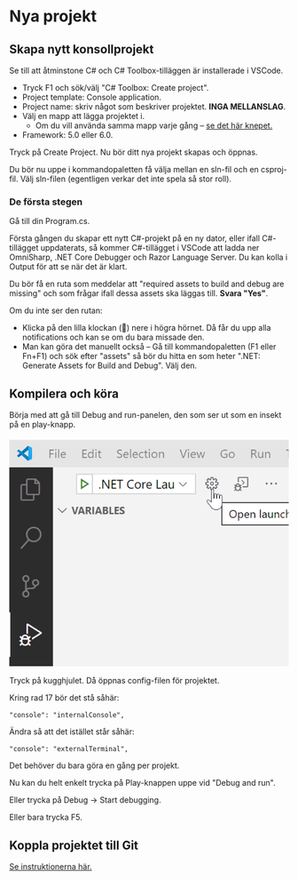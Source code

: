 # Nya projekt

## Skapa nytt konsollprojekt

Se till att åtminstone C# och C# Toolbox-tilläggen är installerade i VSCode.

* Tryck F1 och sök/välj "C# Toolbox: Create project".
* Project template: Console application.
* Project name: skriv något som beskriver projektet. **INGA MELLANSLAG**.
* Välj en mapp att lägga projektet i.
  * Om du vill använda samma mapp varje gång – [se det här knepet.](./#ha-en-standardmapp-foer-nya-projekt)
* Framework: 5.0 eller 6.0.

Tryck på Create Project. Nu bör ditt nya projekt skapas och öppnas.

Du bör nu uppe i kommandopaletten få välja mellan en sln-fil och en csproj-fil. Välj sln-filen (egentligen verkar det inte spela så stor roll).

### De första stegen

Gå till din Program.cs.

Första gången du skapar ett nytt C#-projekt på en ny dator, eller ifall C#-tillägget uppdaterats, så kommer C#-tillägget i VSCode att ladda ner OmniSharp, .NET Core Debugger och Razor Language Server. Du kan kolla i Output för att se när det är klart.

Du bör få en ruta som meddelar att "required assets to build and debug are missing" och som frågar ifall dessa assets ska läggas till. **Svara "Yes"**.

Om du inte ser den rutan:

* Klicka på den lilla klockan (🔔) nere i högra hörnet. Då får du upp alla notifications och kan se om du bara missade den.
* Man kan göra det manuellt också – Gå till kommandopaletten (F1 eller Fn+F1) och sök efter "assets" så bör du hitta en som heter ".NET: Generate Assets for Build and Debug". Välj den.

## Kompilera och köra

Börja med att gå till Debug and run-panelen, den som ser ut som en insekt på en play-knapp.\
\
![](<../../.gitbook/assets/image (1).png>)&#x20;

Tryck på kugghjulet. Då öppnas config-filen för projektet.

Kring rad 17 bör det stå såhär:

```
"console": "internalConsole",
```

Ändra så att det istället står såhär:

```
"console": "externalTerminal",
```

Det behöver du bara göra en gång per projekt.

Nu kan du helt enkelt trycka på Play-knappen uppe vid "Debug and run".

Eller trycka på Debug → Start debugging.

Eller bara trycka F5.

## Koppla projektet till Git

[Se instruktionerna här.](../git-and-github/)
